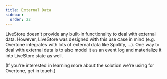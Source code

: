 ```yaml
---
title: External Data
sidebar:
  order: 22
---
```


LiveStore doesn't provide any built-in functionality to deal with external data. However, LiveStore was designed with this use case in mind (e.g. Overtone integrates with lots of external data like Spotify, ...). One way to deal with external data is to also model it as an event log and materialize it into LiveStore state as well.

(If you're interested in learning more about the solution we're using for Overtone, get in touch.)
